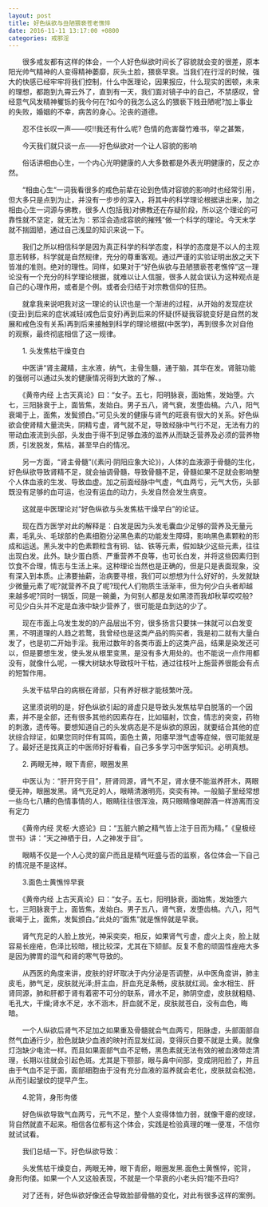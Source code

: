 ```yaml
---
layout: post
title: 好色纵欲与丑陋猥亵苍老憔悴
date: 2016-11-11 13:17:00 +0800
categories: 戒邪淫
---
```


　　很多戒友都有这样的体会，一个人好色纵欲时间长了容貌就会变的很差，原本阳光帅气精神的人变得精神萎靡，灰头土脸，猥亵早衰。当我们在行淫的时候，强大的快感已经牢牢将我们控制，什么中医理论，因果报应，什么现实的困顿，未来的理想，都跑到九霄云外了，直到有一天，我们面对镜子中的自己，不禁感叹，曾经意气风发精神矍铄的我今何在?如今的我怎么这么的猥亵下贱丑陋呢?加上事业的失败，婚姻的不幸，病苦的身心。沦丧的道德。
　　忍不住长叹一声——哎!!我还有什么呢? 色情的危害罄竹难书，举之甚繁，
　　今天我们就只谈一点——好色纵欲对一个让人容貌的影响
　　俗话讲相由心生，一个内心光明健康的人大多数都是外表光明健康的，反之亦然。
　　“相由心生“一词我看很多的戒色前辈在论到色情对容貌的影响时也经常引用，但大多只是点到为止，并没有一步步的深入，将其中的科学理论根据讲出来，加之相由心生一词源与佛教，很多人(包括我)对佛教还在存疑阶段，所以这个理论的可靠性就不坚定，就无法为：邪淫会造成容貌的摧残”做一个科学的理论。今天末学就不揣固陋，通过自己浅显的知识来说一下。
　　我们之所以相信科学是因为真正科学的科学态度，科学的态度是不以人的主观意志转移，科学就是自然规律，充分的尊重客观。通过严谨的实验证明出放之天下皆准的准则。绝对的理性。同样，如果对于“好色纵欲与丑陋猥亵苍老憔悴”这一理论没有一个充分的科学理论根据，就难以让人信服，很多人就会误认为这种观点是自己的心理作用，或者是个例。或者会归结于对宗教信仰的狂热。
　　就拿我来说吧我对这一理论的认识也是一个渐进的过程，从开始的发现症状(变丑)到后来的症状减轻(戒色后变好)再到后来的怀疑(怀疑我容貌变好是自然的发展和戒色没有关系)再到后来接触到科学的理论根据(中医学)，再到很多次对自他的观察，最终彻底相信了这一规律。
　　1. 头发焦枯干燥变白
　　中医讲“肾主藏精，主水液，纳气，主骨生髓，通于脑，其华在发。肾脏功能的强弱可以通过头发的健康情况得到大致的了解、。
　　《黄帝内经 上古天真论》曰：“女子。五七，阳明脉衰，面始焦，发始堕。六七，三阳脉衰于上，面皆焦，发始白。男子五八，肾气衰，发堕齿槁。六八，阳气衰竭于上，面焦，发鬓颁白。”可见头发的健康与肾气的旺衰有很大的关系。好色纵欲会使肾精大量流失，阴精亏虚，肾气就不足，导致经脉中气行不足，无法有力的带动血液流到头部，头发由于得不到足够血液的滋养从而缺乏营养及必须的营养物质，引发脱发，焦枯，甚至早白的情况。
　　另一方面，“肾主骨髓”(《素问·阴阳应象大论》)，人体的血液源于骨髓的生化，好色纵欲导致肾精不足，就会抽调骨髓，导致骨髓不足，骨髓如果不足就会影响整个人体血液的生发、导致血虚。加之前面经脉中气虚，气血两亏，元气大伤，头部既没有足够的血可运，也没有运血的动力，头发自然会发生病变。
　　这就是中医理论对“好色纵欲与头发焦枯干燥早白”的论证。
　　现在西方医学对此的解释是：白发是因为头发毛囊血少足够的营养及无量元素，毛乳头、毛球部的色素细胞分泌黑色素的功能发生障碍，影响黑色素颗粒的形成和运送。黑头发中的色素颗粒含有铜、钴、铁等元素，假如缺少这些元素，往往出现白发。此外。缺少蛋白质、严重营养不良等，也可长白发，并将这些因素归到饮食不合理，情志与生活上来。这种理论当然也是正确的，但是只是表面现象，没有深入到本质。止沸要抽薪，治病要寻根，我们可以想想为什么好好的，头发就缺少微量元素了呢?就营养不良了呢?现代人们物质生活渐丰，但为何少白头者却越来越多呢?同时一锅饭，同是一碗羹，为何别人都是发如黑漆而我却秋草哎哎般?可见少白头并不定是血液中缺少营养了，很可能是血到达的少了。
　　现在市面上乌发生发的的产品层出不穷，很多扬言只要抹一抹就可以白发变黑，不明道理的人趋之若鹜，我曾经也是这类产品的购买者，我是初二就有大量白发了，也是初二开始手淫。我用过数年的各类市面上的这类产品，结果是染发还可以，但是要想生发，使头发从根里变黑，是没有多大用处的。也不能说一点作用都没有，就像什么呢，一棵大树缺水导致枝叶干枯，通过往枝叶上施营养很能会有点的短暂作用。
　　头发干枯早白的病根在肾部，只有养好根才能枝繁叶茂。
　　这里须说明的是，好色纵欲引起的肾虚只是导致头发焦枯早白脱落的一个因素，并不是全部，还有很多其他的因素存在，比如辐射，饮食，情志的突变，药物的刺激，遗传等。要想知道自己的头发病态是不是纵欲的原因，就要结合其他的症状综合辩证，如果您同时伴有耳鸣，面色土黄，阳痿早泄气虚等症候，很可能就是了。最好还是找真正的中医师好好看看，自己多多学习中医学知识。必明真想。
　　2. 两眼无神，眼下青瘀，眼圈发黑
　　中医认为：“肝开窍于目”，肝肾同源，肾气不足，肾水便不能滋养肝木，两眼便无神，眼圈发黑。肾气充足的人，眼睛清澈明亮，奕奕有神。一般脑子里经常想一些乌七八糟的色情事情的人，眼睛往往很浑浊，两只眼睛像喝醉酒一样游离而没有定力
　　《黄帝内经 灵枢·大惑论》曰：“五脏六腑之精气皆上注于目而为精。”《皇极经世书》讲：“天之神栖于日，人之神发于目”。
　　眼睛不仅是一个人心灵的窗户而且是精气旺盛与否的监察，各位体会一下自己的情况是不是这样。
　　3.面色土黄憔悴早衰
　　《黄帝内经 上古天真论》曰：“女子。五七，阳明脉衰，面始焦，发始堕六七，三阳脉衰于上，面皆焦，发始白。男子五八，肾气衰，发堕齿槁。六八，阳气衰竭于上，面焦，发鬓颁白。”此处的“面焦“就是憔悴就是早衰。
　　肾气充足的人脸上放光，神采奕奕，相反，如果肾气亏虚，虚火上炎，脸上就容易长痤疮，色泽比较暗，根比较深，尤其在下颏部。反复不愈的顽固性痤疮大多是因为脾胃的湿气和肾的寒气导致的。
　　从西医的角度来讲，皮肤的好坏取决于内分泌是否调整，从中医角度讲，肺主皮毛，肺气足，皮肤就光泽;肝主血，肝血充足条畅，皮肤就红润。金水相生、肝肾同源，肺和肝都于肾有着密不可分的联系，肾水不足，肺阴空虚，皮肤就粗糙、毛孔大，干燥;肾水不足，水不涵木，肝血就不足，皮肤就苍白，没有血色，晦暗。
　　一个人纵欲后肾气不足加之如果重及骨髓就会气血两亏，阳脉虚，头部面部自然气血通行少，脸色就缺少血液的映衬而显发红润，变得灰白要不就是土黄。就像灯泡缺少电流一样。而且如果面部气血不足畅，黑色素就无法有效的被血液带走清理，长期以往就会引起色斑。尤其是下颚部，眼与鼻中间部，变成阴阳脸了，并且由于气血不足于面，面部细胞由于没有充分血液的滋养就会老化，皮肤就会松弛，从而引起皱纹的提早产生。
　　4.驼背，身形佝偻
　　好色纵欲导致气血两亏，元气不足，整个人变得体恤力弱，就像干瘪的皮球，背自然就直不起来。相信各位都有这个体会，实践是检验真理的唯一便准，不信你就试试看。
　　我们总结一下。好色纵欲导致：
　　头发焦枯干燥变白，两眼无神，眼下青瘀，眼圈发黑.面色土黄憔悴，驼背，身形佝偻。如果一个人又这般表现，不就是一个早衰的小老头妈?能不丑吗?
　　对了还有，好色纵欲好像还会导致脸部骨骼的变化，对此有很多这样的案例。